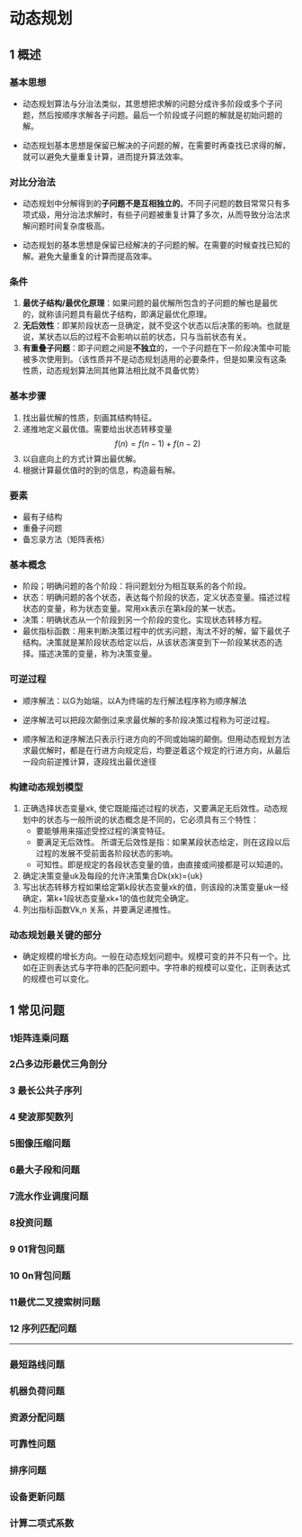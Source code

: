 # 动态规划

## 1 概述
### 基本思想
* 动态规划算法与分治法类似，其思想把求解的问题分成许多阶段或多个子问题，然后按顺序求解各子问题。最后一个阶段或子问题的解就是初始问题的解。

* 动态规划基本思想是保留已解决的子问题的解，在需要时再查找已求得的解，就可以避免大量重复计算，进而提升算法效率。


### 对比分治法
* 动态规划中分解得到的**子问题不是互相独立的**。不同子问题的数目常常只有多项式级，用分治法求解时，有些子问题被重复计算了多次，从而导致分治法求解问题时间复杂度极高。

* 动态规划的基本思想是保留已经解决的子问题的解。在需要的时候查找已知的解。避免大量重复的计算而提高效率。

### 条件
1. **最优子结构/最优化原理**：如果问题的最优解所包含的子问题的解也是最优的，就称该问题具有最优子结构，即满足最优化原理。
2. **无后效性**：即某阶段状态一旦确定，就不受这个状态以后决策的影响。也就是说，某状态以后的过程不会影响以前的状态，只与当前状态有关。
3. **有重叠子问题**：即子问题之间是**不独立**的，一个子问题在下一阶段决策中可能被多次使用到。（该性质并不是动态规划适用的必要条件，但是如果没有这条性质，动态规划算法同其他算法相比就不具备优势）

### 基本步骤
1. 找出最优解的性质，刻画其结构特征。
2. 递推地定义最优值。需要给出状态转移变量
$$
f(n)=f(n-1)+f(n-2)
$$
3. 以自底向上的方式计算出最优解。
4. 根据计算最优值时的到的信息，构造最有解。

### 要素
* 最有子结构
* 重叠子问题
* 备忘录方法（矩阵表格）

### 基本概念

* 阶段；明确问题的各个阶段：将问题划分为相互联系的各个阶段。
* 状态：明确问题的各个状态，表达每个阶段的状态，定义状态变量。描述过程状态的变量，称为状态变量。常用xk表示在第k段的某一状态。
* 决策：明确状态从一个阶段到另一个阶段的变化。实现状态转移方程。
* 最优指标函数：用来判断决策过程中的优劣问题，淘汰不好的解，留下最优子结构。决策就是某阶段状态给定以后，从该状态演变到下一阶段某状态的选择。描述决策的变量，称为决策变量。

### 可逆过程
* 顺序解法：以G为始端，以A为终端的左行解法程序称为顺序解法
* 逆序解法可以把段次颠倒过来求最优解的多阶段决策过程称为可逆过程。

* 顺序解法和逆序解法只表示行进方向的不同或始端的颠倒。但用动态规划方法求最优解时，都是在行进方向规定后，均要逆着这个规定的行进方向，从最后一段向前逆推计算，逐段找出最优途径

### 构建动态规划模型

1. 正确选择状态变量xk, 使它既能描述过程的状态，又要满足无后效性。动态规划中的状态与一般所说的状态概念是不同的，它必须具有三个特性：
    * 要能够用来描述受控过程的演变特征。
    * 要满足无后效性。 所谓无后效性是指：如果某段状态给定，则在这段以后过程的发展不受前面各阶段状态的影响。
    * 可知性。即是规定的各段状态变量的值，由直接或间接都是可以知道的。
2. 确定决策变量uk及每段的允许决策集合Dk(xk)={uk}
3. 写出状态转移方程如果给定第k段状态变量xk的值，则该段的决策变量uk一经确定，第k+1段状态变量xk+1的值也就完全确定。 
4. 列出指标函数Vk,n 关系，并要满足递推性。

### 动态规划最关键的部分
* 确定规模的增长方向。一般在动态规划问题中。规模可变的并不只有一个。比如在正则表达式与字符串的匹配问题中。字符串的规模可以变化，正则表达式的规模也可以变化。

## 1 常见问题



### 1矩阵连乘问题

### 2凸多边形最优三角剖分

### 3 最长公共子序列

### 4 斐波那契数列

### 5图像压缩问题

### 6最大子段和问题

### 7流水作业调度问题

### 8投资问题

### 9 01背包问题

### 10 0n背包问题

### 11最优二叉搜索树问题

### 12 序列匹配问题

----


### 最短路线问题

### 机器负荷问题

### 资源分配问题

### 可靠性问题

### 排序问题

### 设备更新问题

### 计算二项式系数
